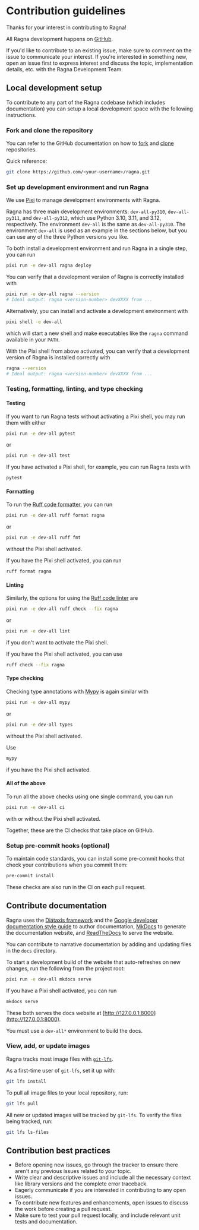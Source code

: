 # Contribution guidelines

Thanks for your interest in contributing to Ragna!

All Ragna development happens on [GitHub](https://github.com/Quansight/ragna).

If you'd like to contribute to an existing issue, make sure to comment on the issue to
communicate your interest. If you're interested in something new, open an issue first to
express interest and discuss the topic, implementation details, etc. with the Ragna
Development Team.

## Local development setup

To contribute to any part of the Ragna codebase (which includes documentation) you can
setup a local development space with the following instructions.

### Fork and clone the repository

You can refer to the GitHub documentation on how to
[fork](https://docs.github.com/en/get-started/quickstart/fork-a-repo) and
[clone](https://docs.github.com/en/repositories/creating-and-managing-repositories/cloning-a-repository)
repositories.

Quick reference:

```bash
git clone https://github.com/<your-username>/ragna.git
```

### Set up development environment and run Ragna

We use [Pixi](https://pixi.sh/dev/) to manage development environments with Ragna.

Ragna has three main development environments: `dev-all-py310`, `dev-all-py311`, and
`dev-all-py312`, which use Python 3.10, 3.11, and 3.12, respectively. The environment
`dev-all` is the same as `dev-all-py310`. The environment `dev-all` is used as an
example in the sections below, but you can use any of the three Python versions you
like.

To both install a development environment and run Ragna in a single step, you can run

```bash
pixi run -e dev-all ragna deploy
```

You can verify that a development version of Ragna is correctly installed with

```bash
pixi run -e dev-all ragna --version
# Ideal output: ragna <version-number> devXXXX from ...
```

Alternatively, you can install and activate a development environment with

```bash
pixi shell -e dev-all
```

which will start a new shell and make executables like the `ragna` command available in
your `PATH`.

With the Pixi shell from above activated, you can verify that a development version of
Ragna is installed correctly with

```bash
ragna --version
# Ideal output: ragna <version-number> devXXXX from ...
```

### Testing, formatting, linting, and type checking

#### Testing

If you want to run Ragna tests without activating a Pixi shell, you may run them with
either

```bash
pixi run -e dev-all pytest
```

or

```bash
pixi run -e dev-all test
```

If you have activated a Pixi shell, for example, you can run Ragna tests with

```bash
pytest
```

#### Formatting

To run the [Ruff code formatter](https://docs.astral.sh/ruff/formatter/), you can run

```bash
pixi run -e dev-all ruff format ragna
```

or

```bash
pixi run -e dev-all ruff fmt
```

without the Pixi shell activated.

If you have the Pixi shell activated, you can run

```bash
ruff format ragna
```

#### Linting

Similarly, the options for using the
[Ruff code linter](https://docs.astral.sh/ruff/linter/) are

```bash
pixi run -e dev-all ruff check --fix ragna
```

or

```bash
pixi run -e dev-all lint
```

if you don't want to activate the Pixi shell.

If you have the Pixi shell activated, you can use

```bash
ruff check --fix ragna
```

#### Type checking

Checking type annotations with [Mypy](https://mypy-lang.org/) is again similar with

```bash
pixi run -e dev-all mypy
```

or

```bash
pixi run -e dev-all types
```

without the Pixi shell activated.

Use

```bash
mypy
```

if you have the Pixi shell activated.

#### All of the above

To run all the above checks using one single command, you can run

```bash
pixi run -e dev-all ci
```

with or without the Pixi shell activated.

Together, these are the CI checks that take place on GitHub.

### Setup pre-commit hooks (optional)

To maintain code standards, you can install some pre-commit hooks that check your
contributions when you commit them:

```bash
pre-commit install
```

These checks are also run in the CI on each pull request.

## Contribute documentation

Ragna uses the [Diátaxis framework](https://diataxis.fr/) and the
[Google developer documentation style guide](https://developers.google.com/style/) to
author documentation, [MkDocs](https://www.mkdocs.org/) to generate the documentation
website, and [ReadTheDocs](https://readthedocs.org/projects/ragna/) to serve the
website.

You can contribute to narrative documentation by adding and updating files in the `docs`
directory.

<!-- TODO: Add notes on contributing examples once we decide the workflow -->

To start a development build of the website that auto-refreshes on new changes, run the
following from the project root:

```bash
pixi run -e dev-all mkdocs serve
```

If you have a Pixi shell activated, you can run

```bash
mkdocs serve
```

These both serves the docs website at [http://127.0.0.1:8000](http://127.0.0.1:8000).

You must use a `dev-all*` environment to build the docs.

### View, add, or update images

Ragna tracks most image files with [`git-lfs`](https://git-lfs.com).

As a first-time user of `git-lfs`, set it up with:

```bash
git lfs install
```

To pull all image files to your local repository, run:

```bash
git lfs pull
```

All new or updated images will be tracked by `git-lfs`. To verify the files being
tracked, run:

```bash
git lfs ls-files
```

## Contribution best practices

- Before opening new issues, go through the tracker to ensure there aren't any previous
  issues related to your topic.
- Write clear and descriptive issues and include all the necessary context like library
  versions and the complete error traceback.
- Eagerly communicate if you are interested in contributing to any open issues.
- To contribute new features and enhancements, open issues to discuss the work before
  creating a pull request.
- Make sure to test your pull request locally, and include relevant unit tests and
  documentation.
